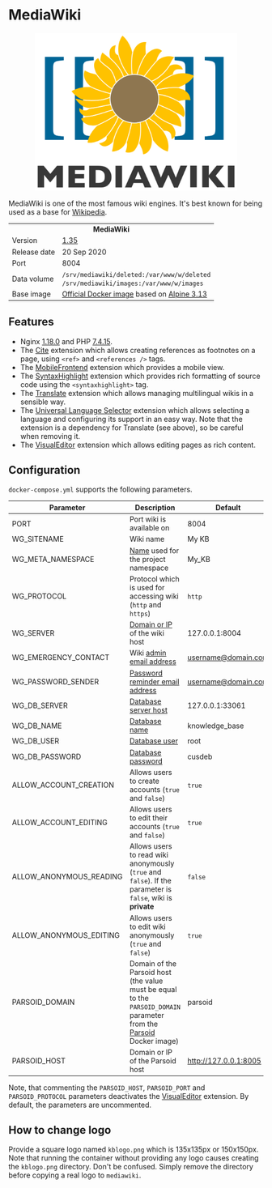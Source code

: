 # MediaWiki

<p align="center">
    <img src="logo.svg" width="400">
</p>

MediaWiki is one of the most famous wiki engines. It's best known for being used as a base for [Wikipedia](http://wikipedia.org).

<table>
  <tr>
    <td align="center" colspan="2"><b>MediaWiki</b></td>
  </tr>
  <tr>
    <td>Version</td>
    <td><a href="https://mediawiki.org/wiki/MediaWiki_1.35">1.35</a></td>
  </tr>
  <tr>
    <td>Release date</td>
    <td>20 Sep 2020</td>
  </tr>
  <tr>
    <td>Port</td>
    <td>8004</td>
  </tr>
  <tr>
    <td>Data volume</td>
    <td>
        <code>/srv/mediawiki/deleted:/var/www/w/deleted</code><br>
        <code>/srv/mediawiki/images:/var/www/w/images</code>
    </td>
  </tr>
  <tr>
    <td valign="top">Base image</td>
    <td><a href="https://hub.docker.com/_/alpine">Official Docker image</a> based on <a href="https://alpinelinux.org/posts/Alpine-3.13.0-released.html">Alpine 3.13</a></td>
  </tr>
</table>

## Features

* Nginx [1.18.0](http://nginx.org/en/CHANGES-1.18) and PHP [7.4.15](http://php.net/ChangeLog-7.php#7.4.15).
* The [Cite](https://www.mediawiki.org/wiki/Extension:Cite) extension which allows creating references as footnotes on a page, using `<ref>` and `<references />` tags.
* The [MobileFrontend](https://www.mediawiki.org/wiki/Extension:MobileFrontend) extension which provides a mobile view.
* The [SyntaxHighlight](https://mediawiki.org/wiki/Extension:SyntaxHighlight) extension which provides rich formatting of source code using the `<syntaxhighlight>` tag.
* The [Translate](https://mediawiki.org/wiki/Extension:Translate) extension which allows managing multilingual wikis in a sensible way.
* The [Universal Language Selector](https://mediawiki.org/wiki/Extension:UniversalLanguageSelector) extension which allows selecting a language and configuring its support in an easy way. Note that the extension is a dependency for Translate (see above), so be careful when removing it.
* The [VisualEditor](https://mediawiki.org/wiki/Extension:VisualEditor) extension which allows editing pages as rich content.

## Configuration

`docker-compose.yml` supports the following parameters.

| Parameter | Description | Default |
| --- | --- | --- |
| PORT                    | Port wiki is available on | 8004 |
| WG_SITENAME             | Wiki name | My KB |
| WG_META_NAMESPACE       | [Name](https://mediawiki.org/wiki/Manual:$wgMetaNamespace) used for the project namespace | My_KB |
| WG_PROTOCOL             | Protocol which is used for accessing wiki (`http` and `https`) | `http` |
| WG_SERVER               | [Domain or IP](https://mediawiki.org/wiki/Manual:$wgServer) of the wiki host | 127.0.0.1:8004 |
| WG_EMERGENCY_CONTACT    | Wiki [admin email address](https://mediawiki.org/wiki/Manual:$wgEmergencyContact) | username@domain.com |
| WG_PASSWORD_SENDER      | [Password reminder email address](https://mediawiki.org/wiki/Manual:$wgPasswordSender) | username@domain.com |
| WG_DB_SERVER            | [Database server host](https://mediawiki.org/wiki/Manual:$wgDBserver) | 127.0.0.1:33061 |
| WG_DB_NAME              | [Database name](https://mediawiki.org/wiki/Manual:$wgDBname) | knowledge_base |
| WG_DB_USER              | [Database user](https://mediawiki.org/wiki/Manual:$wgDBuser) | root |
| WG_DB_PASSWORD          | [Database password](https://mediawiki.org/wiki/Manual:$wgDBpassword) | cusdeb |
| ALLOW_ACCOUNT_CREATION  | Allows users to create accounts (`true` and `false`) | `true` |
| ALLOW_ACCOUNT_EDITING   | Allows users to edit their accounts (`true` and `false`) | `true` |
| ALLOW_ANONYMOUS_READING | Allows users to read wiki anonymously (`true` and `false`). If the parameter is `false`, wiki is **private** | `false` |
| ALLOW_ANONYMOUS_EDITING | Allows users to edit wiki anonymously (`true` and `false`) | `true` |
| PARSOID_DOMAIN          | Domain of the Parsoid host (the value must be equal to the `PARSOID_DOMAIN` parameter from the [Parsoid](https://github.com/tolstoyevsky/mmb/tree/master/parsoid) Docker image) | parsoid |
| PARSOID_HOST            | Domain or IP of the Parsoid host | http://127.0.0.1:8005 |

Note, that commenting the `PARSOID_HOST`, `PARSOID_PORT` and `PARSOID_PROTOCOL` parameters deactivates the [VisualEditor](https://mediawiki.org/wiki/Extension:VisualEditor) extension. By default, the parameters are uncommented.

## How to change logo

Provide a square logo named `kblogo.png` which is 135x135px or 150x150px. Note that running the container without providing any logo causes creating the `kblogo.png` directory. Don't be confused. Simply remove the directory before copying a real logo to `mediawiki`.
